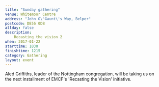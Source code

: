 ```yaml
---
title: "Sunday gathering"
venue: Whitemoor Centre
address: "John O\'Gaunt\'s Way, Belper"
postcode: DE56 0DB
allday: false
description: 
    Recasting the vision 2
when: 2017-01-22
starttime: 1030
finishtime: 1215
category: Gathering
layout: event
---
```

Aled Griffiths, leader of the Nottingham congregation, will be taking us on the next installment of EMCF's 'Recasting the Vision' initiative.